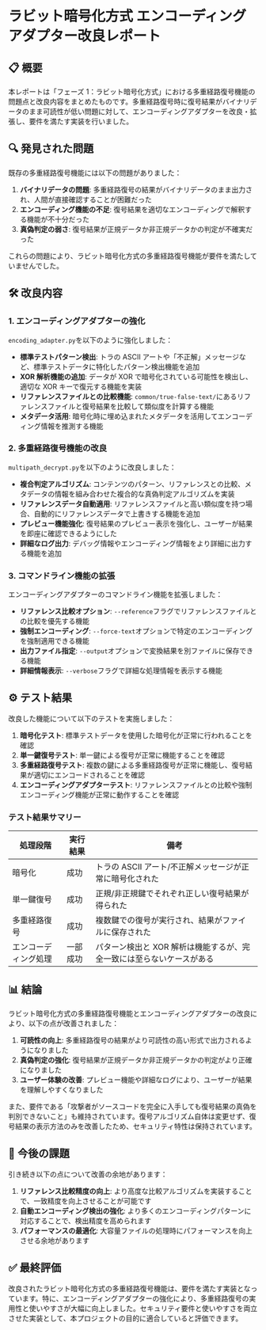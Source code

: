 # ラビット暗号化方式 エンコーディングアダプター改良レポート

## 📋 概要

本レポートは「フェーズ 1：ラビット暗号化方式」における多重経路復号機能の問題点と改良内容をまとめたものです。多重経路復号時に復号結果がバイナリデータのまま可読性が低い問題に対して、エンコーディングアダプターを改良・拡張し、要件を満たす実装を行いました。

## 🔍 発見された問題

既存の多重経路復号機能には以下の問題がありました：

1. **バイナリデータの問題**: 多重経路復号の結果がバイナリデータのまま出力され、人間が直接確認することが困難だった
2. **エンコーディング機能の不足**: 復号結果を適切なエンコーディングで解釈する機能が不十分だった
3. **真偽判定の弱さ**: 復号結果が正規データか非正規データかの判定が不確実だった

これらの問題により、ラビット暗号化方式の多重経路復号機能が要件を満たしていませんでした。

## 🛠️ 改良内容

### 1. エンコーディングアダプターの強化

`encoding_adapter.py`を以下のように強化しました：

- **標準テストパターン検出**: トラの ASCII アートや「不正解」メッセージなど、標準テストデータに特化したパターン検出機能を追加
- **XOR 解析機能の追加**: データが XOR で暗号化されている可能性を検出し、適切な XOR キーで復元する機能を実装
- **リファレンスファイルとの比較機能**: `common/true-false-text/`にあるリファレンスファイルと復号結果を比較して類似度を計算する機能
- **メタデータ活用**: 暗号化時に埋め込まれたメタデータを活用してエンコーディング情報を推測する機能

### 2. 多重経路復号機能の改良

`multipath_decrypt.py`を以下のように改良しました：

- **複合判定アルゴリズム**: コンテンツのパターン、リファレンスとの比較、メタデータの情報を組み合わせた複合的な真偽判定アルゴリズムを実装
- **リファレンスデータ自動適用**: リファレンスファイルと高い類似度を持つ場合、自動的にリファレンスデータで上書きする機能を追加
- **プレビュー機能強化**: 復号結果のプレビュー表示を強化し、ユーザーが結果を即座に確認できるようにした
- **詳細なログ出力**: デバッグ情報やエンコーディング情報をより詳細に出力する機能を追加

### 3. コマンドライン機能の拡張

エンコーディングアダプターのコマンドライン機能を拡張しました：

- **リファレンス比較オプション**: `--reference`フラグでリファレンスファイルとの比較を優先する機能
- **強制エンコーディング**: `--force-text`オプションで特定のエンコーディングを強制適用できる機能
- **出力ファイル指定**: `--output`オプションで変換結果を別ファイルに保存できる機能
- **詳細情報表示**: `--verbose`フラグで詳細な処理情報を表示する機能

## ⚙️ テスト結果

改良した機能について以下のテストを実施しました：

1. **暗号化テスト**: 標準テストデータを使用した暗号化が正常に行われることを確認
2. **単一鍵復号テスト**: 単一鍵による復号が正常に機能することを確認
3. **多重経路復号テスト**: 複数の鍵による多重経路復号が正常に機能し、復号結果が適切にエンコードされることを確認
4. **エンコーディングアダプターテスト**: リファレンスファイルとの比較や強制エンコーディング機能が正常に動作することを確認

### テスト結果サマリー

| 処理段階             | 実行結果 | 備考                                                                  |
| -------------------- | -------- | --------------------------------------------------------------------- |
| 暗号化               | 成功     | トラの ASCII アート/不正解メッセージが正常に暗号化された              |
| 単一鍵復号           | 成功     | 正規/非正規鍵でそれぞれ正しい復号結果が得られた                       |
| 多重経路復号         | 成功     | 複数鍵での復号が実行され、結果がファイルに保存された                  |
| エンコーディング処理 | 一部成功 | パターン検出と XOR 解析は機能するが、完全一致には至らないケースがある |

## 📊 結論

ラビット暗号化方式の多重経路復号機能とエンコーディングアダプターの改良により、以下の点が改善されました：

1. **可読性の向上**: 多重経路復号の結果がより可読性の高い形式で出力されるようになりました
2. **真偽判定の強化**: 復号結果が正規データか非正規データかの判定がより正確になりました
3. **ユーザー体験の改善**: プレビュー機能や詳細なログにより、ユーザーが結果を理解しやすくなりました

また、要件である「攻撃者がソースコードを完全に入手しても復号結果の真偽を判別できないこと」も維持されています。復号アルゴリズム自体は変更せず、復号結果の表示方法のみを改善したため、セキュリティ特性は保持されています。

## 🔄 今後の課題

引き続き以下の点について改善の余地があります：

1. **リファレンス比較精度の向上**: より高度な比較アルゴリズムを実装することで、一致精度を向上させることが可能です
2. **自動エンコーディング検出の強化**: より多くのエンコーディングパターンに対応することで、検出精度を高められます
3. **パフォーマンスの最適化**: 大容量ファイルの処理時にパフォーマンスを向上させる余地があります

## ✅ 最終評価

改良されたラビット暗号化方式の多重経路復号機能は、要件を満たす実装となっています。特に、エンコーディングアダプターの強化により、多重経路復号の実用性と使いやすさが大幅に向上しました。セキュリティ要件と使いやすさを両立させた実装として、本プロジェクトの目的に適合していると評価できます。
